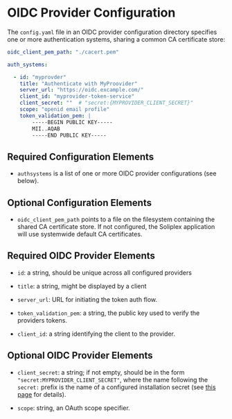 # OIDC Provider Configuration

The `config.yaml` file in an OIDC provider configuration directory specifies
one or more authentication systems, sharing a common CA certificate
store:

```yaml
oidc_client_pem_path: "./cacert.pem"

auth_systems:

  - id: "myprovder"
    title: "Authenticate with MyProovider"
    server_url: "https://oidc.excample.com/"
    client_id: "myprovider-token-service"
    client_secret: ""  # "secret:{MYPROVIDER_CLIENT_SECRET}"
    scope: "openid email profile"
    token_validation_pem: |
        -----BEGIN PUBLIC KEY-----
        MII..AQAB
        -----END PUBLIC KEY-----
```

## Required Configuration Elements

- `authsystems` is a list of one or more OIDC provider configurations
  (see below).

## Optional Configuration Elements

- `oidc_client_pem_path` points to a file on the filesystem containing
  the shared CA certificate store.  If not configured, the Soliplex
  application will use systemwide default CA certificates.

## Required OIDC Provider Elements

- `id`: a string, should be unique across all configured providers

- `title`: a string, might be displayed by a client

- `server_url`: URL for initiating the token auth flow.

- `token_validation_pem`: a string, the public key used to verify
   the providers tokens.

- `client_id`: a string identifying the client to the provider.

## Optional OIDC Provider Elements

- `client_secret`: a string;  if not empty, should be in the form
  `"secret:MYPROVIDER_CLIENT_SECRET"`, where the name following the
  `secret:` prefix is the name of a configured installation secret
  (see [this page](secrets.md) for details).

- `scope`: string, an OAuth scope specifier.
